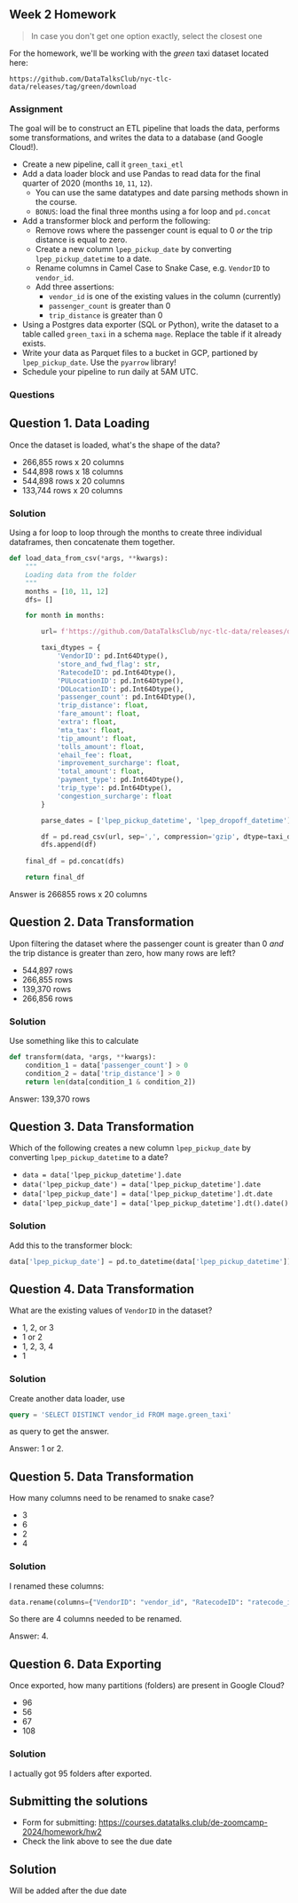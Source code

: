 ## Week 2 Homework

> In case you don't get one option exactly, select the closest one 

For the homework, we'll be working with the _green_ taxi dataset located here:

`https://github.com/DataTalksClub/nyc-tlc-data/releases/tag/green/download`

### Assignment

The goal will be to construct an ETL pipeline that loads the data, performs some transformations, and writes the data to a database (and Google Cloud!).

- Create a new pipeline, call it `green_taxi_etl`
- Add a data loader block and use Pandas to read data for the final quarter of 2020 (months `10`, `11`, `12`).
  - You can use the same datatypes and date parsing methods shown in the course.
  - `BONUS`: load the final three months using a for loop and `pd.concat`
- Add a transformer block and perform the following:
  - Remove rows where the passenger count is equal to 0 _or_ the trip distance is equal to zero.
  - Create a new column `lpep_pickup_date` by converting `lpep_pickup_datetime` to a date.
  - Rename columns in Camel Case to Snake Case, e.g. `VendorID` to `vendor_id`.
  - Add three assertions:
    - `vendor_id` is one of the existing values in the column (currently)
    - `passenger_count` is greater than 0
    - `trip_distance` is greater than 0
- Using a Postgres data exporter (SQL or Python), write the dataset to a table called `green_taxi` in a schema `mage`. Replace the table if it already exists.
- Write your data as Parquet files to a bucket in GCP, partioned by `lpep_pickup_date`. Use the `pyarrow` library!
- Schedule your pipeline to run daily at 5AM UTC.

### Questions

## Question 1. Data Loading

Once the dataset is loaded, what's the shape of the data?

* 266,855 rows x 20 columns
* 544,898 rows x 18 columns
* 544,898 rows x 20 columns
* 133,744 rows x 20 columns

### Solution
Using a for loop to loop through the months to create three individual dataframes, then concatenate them together. 

```python
def load_data_from_csv(*args, **kwargs):
    """
    Loading data from the folder
    """
    months = [10, 11, 12]
    dfs= []

    for month in months:

        url= f'https://github.com/DataTalksClub/nyc-tlc-data/releases/download/green/green_tripdata_2020-{month}.csv.gz'

        taxi_dtypes = {
            'VendorID': pd.Int64Dtype(),
            'store_and_fwd_flag': str,
            'RatecodeID': pd.Int64Dtype(),
            'PULocationID': pd.Int64Dtype(),
            'DOLocationID': pd.Int64Dtype(),
            'passenger_count': pd.Int64Dtype(),
            'trip_distance': float,
            'fare_amount': float,
            'extra': float,
            'mta_tax': float,
            'tip_amount': float,
            'tolls_amount': float,
            'ehail_fee': float,
            'improvement_surcharge': float,
            'total_amount': float,
            'payment_type': pd.Int64Dtype(),
            'trip_type': pd.Int64Dtype(),
            'congestion_surcharge': float
        }

        parse_dates = ['lpep_pickup_datetime', 'lpep_dropoff_datetime']

        df = pd.read_csv(url, sep=',', compression='gzip', dtype=taxi_dtypes, parse_dates=parse_dates)
        dfs.append(df)
    
    final_df = pd.concat(dfs)

    return final_df
```
Answer is 266855 rows x 20 columns

## Question 2. Data Transformation

Upon filtering the dataset where the passenger count is greater than 0 _and_ the trip distance is greater than zero, how many rows are left?

* 544,897 rows
* 266,855 rows
* 139,370 rows
* 266,856 rows

### Solution
Use something like this to calculate
```python
def transform(data, *args, **kwargs):
    condition_1 = data['passenger_count'] > 0
    condition_2 = data['trip_distance'] > 0
    return len(data[condition_1 & condition_2])
```
Answer: 139,370 rows

## Question 3. Data Transformation

Which of the following creates a new column `lpep_pickup_date` by converting `lpep_pickup_datetime` to a date?

* `data = data['lpep_pickup_datetime'].date`
* `data('lpep_pickup_date') = data['lpep_pickup_datetime'].date`
* `data['lpep_pickup_date'] = data['lpep_pickup_datetime'].dt.date`
* `data['lpep_pickup_date'] = data['lpep_pickup_datetime'].dt().date()`

### Solution
Add this to the transformer block:
```python
data['lpep_pickup_date'] = pd.to_datetime(data['lpep_pickup_datetime']).dt.date
```


## Question 4. Data Transformation

What are the existing values of `VendorID` in the dataset?

* 1, 2, or 3
* 1 or 2
* 1, 2, 3, 4
* 1

### Solution

Create another data loader, use

```SQL
query = 'SELECT DISTINCT vendor_id FROM mage.green_taxi'
```
as query to get the answer. 

Answer: 1 or 2.

## Question 5. Data Transformation

How many columns need to be renamed to snake case?

* 3
* 6
* 2
* 4

### Solution
I renamed these columns:
```python
data.rename(columns={"VendorID": "vendor_id", "RatecodeID": "ratecode_id", "PULocationID": "PU_location_id", "DOLocationID": "DO_location_id"}, inplace=True)
```
So there are 4 columns needed to be renamed. 

Answer: 4.

## Question 6. Data Exporting

Once exported, how many partitions (folders) are present in Google Cloud?

* 96
* 56
* 67
* 108

### Solution
I actually got 95 folders after exported. 

## Submitting the solutions

* Form for submitting: https://courses.datatalks.club/de-zoomcamp-2024/homework/hw2
* Check the link above to see the due date
  
## Solution

Will be added after the due date